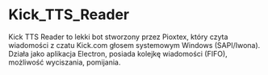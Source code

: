 # Kick_TTS_Reader
Kick TTS Reader to lekki bot stworzony przez Pioxtex, który czyta wiadomości z czatu Kick.com głosem systemowym Windows (SAPI/Iwona). Działa jako aplikacja Electron, posiada kolejkę wiadomości (FIFO), możliwość wyciszania, pomijania.
